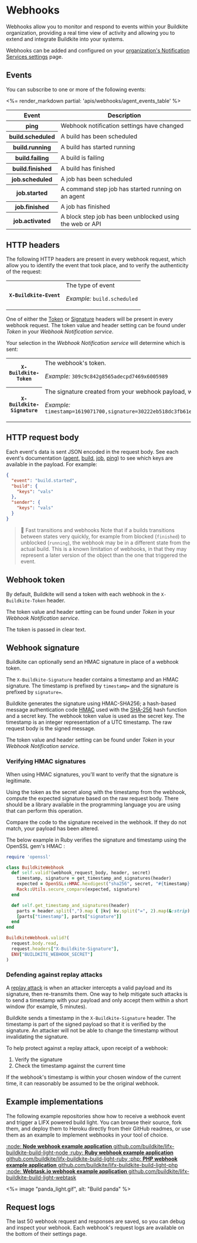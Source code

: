 # Webhooks

Webhooks allow you to monitor and respond to events within your Buildkite organization, providing a real time view of activity and allowing you to extend and integrate Buildkite into your systems.

Webhooks can be added and configured on your [organization's Notification Services settings](https://buildkite.com/organizations/-/services) page.


## Events

You can subscribe to one or more of the following events:

<table>
<thead>
  <tr><th>Event</th><th>Description</th></tr>
</thead>
<tbody>
  <tr><th>ping</th><td>Webhook notification settings have changed</td></tr>
  <tr><th>build.scheduled</th><td>A build has been scheduled</td></tr>
  <tr><th>build.running</th><td>A build has started running</td></tr>
  <tr><th>build.failing</th><td>A build is failing</td></tr>
  <tr><th>build.finished</th><td>A build has finished</td></tr>
  <tr><th>job.scheduled</th><td>A job has been scheduled</td></tr>
  <tr><th>job.started</th><td>A command step job has started running on an agent</td></tr>
  <tr><th>job.finished</th><td>A job has finished</td></tr>
  <tr><th>job.activated</th><td>A block step job has been unblocked using the web or API</td></tr>
  <%= render_markdown partial: 'apis/webhooks/agent_events_table' %>
</tbody>
</table>

## HTTP headers

The following HTTP headers are present in every webhook request, which allow you to identify the event that took place, and to verify the authenticity of the request:

<table>
<tbody>
  <tr><th><code>X-Buildkite-Event</code></th><td>The type of event<p class="Docs__api-param-eg"><em>Example:</em> <code>build.scheduled</code></p></td></tr>
</tbody>
</table>

One of either the [Token](/docs/apis/webhooks#webhook-token) or [Signature](/docs/apis/webhooks#webhook-signature) headers will be present in every webhook request. The token value and header setting can be found under _Token_ in your _Webhook Notification service_.

Your selection in the _Webhook Notification service_ will determine which is sent:

<table class="fixed-width">
<tbody>
  <tr><th><code>X-Buildkite-Token</code></th><td>The webhook's token. <p class="Docs__api-param-eg"><em>Example:</em> <code>309c9c842g8565adecpd7469x6005989</code></p></td></tr>
  <tr><th><code>X-Buildkite-Signature</code></th><td>The signature created from your webhook payload, webhook token, and the SHA-256 hash function.<p class="Docs__api-param-eg"><em>Example:</em> <code>timestamp=1619071700,signature=30222eb518dc3fb61ec9e64dd78d163f62cb134a6ldb768f1d40e0edbn6e43f0</code></p></td></tr>
</tbody>
</table>

## HTTP request body

Each event's data is sent JSON encoded in the request body. See each event's documentation ([agent](/docs/apis/webhooks/agent-events), [build](/docs/apis/webhooks/build-events#request-body-data), [job](/docs/apis/webhooks/job-events), [ping](/docs/apis/webhooks/ping-events)) to see which keys are available in the payload. For example:

```json
{
  "event": "build.started",
  "build": {
    "keys": "vals"
  },
  "sender": {
    "keys": "vals"
  }
}
```

>🚧 Fast transitions and webhooks
> Note that if a builds transitions between states very quickly, for example from blocked (<code>finished</code>) to unblocked (<code>running</code>), the webhook may be in a different state from the actual build. This is a known limitation of webhooks, in that they may represent a later version of the object than the one that triggered the event.

## Webhook token

By default, Buildkite will send a token with each webhook in the `X-Buildkite-Token` header.

The token value and header setting can be found under _Token_ in your _Webhook Notification service_.

The token is passed in clear text.

## Webhook signature

Buildkite can optionally send an HMAC signature in place of a webhook token.

The `X-Buildkite-Signature` header contains a timestamp and an HMAC signature. The timestamp is prefixed by `timestamp=` and the signature is prefixed by `signature=`.

Buildkite generates the signature using HMAC-SHA256; a hash-based message authentication code [HMAC](https://en.wikipedia.org/wiki/HMAC) used with the [SHA-256](https://en.wikipedia.org/wiki/SHA-2) hash function and a secret key. The webhook token value is used as the secret key. The timestamp is an integer representation of a UTC timestamp. The raw request body is the signed message.

The token value and header setting can be found under _Token_ in your _Webhook Notification service_.

### Verifying HMAC signatures

When using HMAC signatures, you'll want to verify that the signature is legitimate.

Using the token as the secret along with the timestamp from the webhook, compute the expected signature based on the raw request body. There should be a library available in the programming language you are using that can perform this operation.

Compare the code to the signature received in the webhook. If they do not match, your payload has been altered.

The below example in Ruby verifies the signature and timestamp using the OpenSSL gem's HMAC :

```ruby
require 'openssl'

class BuildkiteWebhook
  def self.valid?(webhook_request_body, header, secret)
    timestamp, signature = get_timestamp_and_signatures(header)
    expected = OpenSSL::HMAC.hexdigest("sha256", secret, "#{timestamp}.#{webhook_request_body}")
    Rack::Utils.secure_compare(expected, signature)
  end

  def self.get_timestamp_and_signatures(header)
    parts = header.split(",").map { |kv| kv.split("=", 2).map(&:strip) }.to_h
    [parts["timestamp"], parts["signature"]]
  end
end

BuildkiteWebhook.valid?(
  request.body.read,
  request.headers["X-Buildkite-Signature"],
  ENV["BUILDKITE_WEBHOOK_SECRET"]
)
```

### Defending against replay attacks

A [replay attack](https://en.wikipedia.org/wiki/Replay_attack) is when an attacker intercepts a valid payload and its signature, then re-transmits them. One way to help mitigate such attacks is to send a timestamp with your payload and only accept them within a short window (for example, 5 minutes).

Buildkite sends a timestamp in the `X-Buildkite-Signature` header. The timestamp is part of the signed payload so that it is verified by the signature. An attacker will not be able to change the timestamp without invalidating the signature.

To help protect against a replay attack, upon receipt of a webhook:

1. Verify the signature
2. Check the timestamp against the current time

If the webhook's timestamp is within your chosen window of the current time, it can reasonably be assumed to be the original webhook.

## Example implementations

The following example repositories show how to receive a webhook event and trigger a LIFX powered build light. You can browse their source, fork them, and deploy them to Heroku directly from their GitHub readmes, or use them as an example to implement webhooks in your tool of choice.

<a class="Docs__example-repo" href="https://github.com/buildkite/lifx-buildkite-build-light-node">
  <span class="icon">:node:</span>
  <span class="detail">
    <strong>Node webhook example application</strong>
    <span class="repo">github.com/buildkite/lifx-buildkite-build-light-node</span>
  </span>
</a>

<a class="Docs__example-repo" href="https://github.com/buildkite/lifx-buildkite-build-light-ruby">
  <span class="icon">:ruby:</span>
  <span class="detail">
    <strong>Ruby webhook example application</strong>
    <span class="repo">github.com/buildkite/lifx-buildkite-build-light-ruby</span>
  </span>
</a>

<a class="Docs__example-repo" href="https://github.com/buildkite/lifx-buildkite-build-light-php">
  <span class="icon">:php:</span>
  <span class="detail">
    <strong>PHP webhook example application</strong>
    <span class="repo">github.com/buildkite/lifx-buildkite-build-light-php</span>
  </span>
</a>

<a class="Docs__example-repo" href="https://github.com/buildkite/lifx-buildkite-build-light-webtask">
  <span class="icon">:node:</span>
  <span class="detail">
    <strong>Webtask.io webhook example application</strong>
    <span class="repo">github.com/buildkite/lifx-buildkite-build-light-webtask</span>
  </span>
</a>

<%= image "panda_light.gif", alt: "Build panda" %>

## Request logs

The last 50 webhook request and responses are saved, so you can debug and inspect your webhook. Each webhook's request logs are available on the bottom of their settings page.
